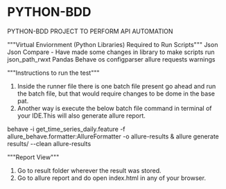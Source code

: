 # PYTHON-BDD
PYTHON-BDD PROJECT TO PERFORM API AUTOMATION

"""Virtual Enviornment (Python Libraries) Required to Run Scripts"""
Json
Json Compare - Have made some changes in library to make scripts run
json_path_rwxt
Pandas
Behave
os
configparser
allure
requests
warnings

"""Instructions to run the test"""
1. Inside the runner file there is one batch file present go ahead and run the batch file, but that would require changes to be dome in the base pat.
2. Another way is execute the below batch file command in terminal of your IDE.This will also generate allure report.

behave -i get_time_series_daily.feature -f allure_behave.formatter:AllureFormatter -o allure-results  & allure generate results/ --clean allure-results


"""Report View"""
1. Go to result folder wherever the result was stored.
2. Go to allure report and do open index.html in any of your browser.
